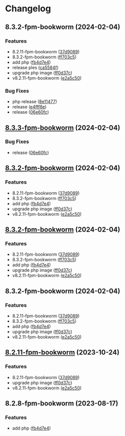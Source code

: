 # Changelog

## 8.3.2-fpm-bookworm (2024-02-04)


### Features

* 8.2.11-fpm-bookworm ([37d9089](https://github.com/livenessprobe/containers/commit/37d9089c53cd5773bf54c57a78df0ce82a7588c8))
* 8.3.2-fpm-bookworm ([ff703c5](https://github.com/livenessprobe/containers/commit/ff703c50fe9f33df17554d91d7ab4db93f533b2b))
* add php ([fb4d7e4](https://github.com/livenessprobe/containers/commit/fb4d7e4b055f88b0231f4fe5eeccf4dc1a1807b4))
* release ples ([ca5584f](https://github.com/livenessprobe/containers/commit/ca5584fa9256b7be2d2a75cb7ecce4e59f330df3))
* upgrade php image ([ff0d37c](https://github.com/livenessprobe/containers/commit/ff0d37c60ba7d960b2a7167625a6ecfcee3d3100))
* v8.2.11-fpm-bookworm ([e2a5c50](https://github.com/livenessprobe/containers/commit/e2a5c50521413d21ccc857eac1b4a3bb8af9774f))


### Bug Fixes

* php release ([8e11477](https://github.com/livenessprobe/containers/commit/8e114778ee884c42a91dc72c2a3eb048a8d4c56d))
* release ([e4fff8e](https://github.com/livenessprobe/containers/commit/e4fff8ed9702e086776ec1665bb63aa37f1129a8))
* release ([06e60fc](https://github.com/livenessprobe/containers/commit/06e60fc2bc8e7333e3bf78149fd378b252d8b707))

## [8.3.3-fpm-bookworm](https://github.com/livenessprobe/containers/compare/v8.3.2-fpm-bookworm...v8.3.3-fpm-bookworm) (2024-02-04)


### Bug Fixes

* release ([06e60fc](https://github.com/livenessprobe/containers/commit/06e60fc2bc8e7333e3bf78149fd378b252d8b707))

## [8.3.2-fpm-bookworm](https://github.com/livenessprobe/containers/compare/v8.3.2-fpm-bookworm...v8.3.2-fpm-bookworm) (2024-02-04)


### Features

* 8.2.11-fpm-bookworm ([37d9089](https://github.com/livenessprobe/containers/commit/37d9089c53cd5773bf54c57a78df0ce82a7588c8))
* 8.3.2-fpm-bookworm ([ff703c5](https://github.com/livenessprobe/containers/commit/ff703c50fe9f33df17554d91d7ab4db93f533b2b))
* add php ([fb4d7e4](https://github.com/livenessprobe/containers/commit/fb4d7e4b055f88b0231f4fe5eeccf4dc1a1807b4))
* upgrade php image ([ff0d37c](https://github.com/livenessprobe/containers/commit/ff0d37c60ba7d960b2a7167625a6ecfcee3d3100))
* v8.2.11-fpm-bookworm ([e2a5c50](https://github.com/livenessprobe/containers/commit/e2a5c50521413d21ccc857eac1b4a3bb8af9774f))

## [8.3.2-fpm-bookworm](https://github.com/livenessprobe/containers/compare/v1.0.0...v8.3.2-fpm-bookworm) (2024-02-04)


### Features

* 8.2.11-fpm-bookworm ([37d9089](https://github.com/livenessprobe/containers/commit/37d9089c53cd5773bf54c57a78df0ce82a7588c8))
* 8.3.2-fpm-bookworm ([ff703c5](https://github.com/livenessprobe/containers/commit/ff703c50fe9f33df17554d91d7ab4db93f533b2b))
* add php ([fb4d7e4](https://github.com/livenessprobe/containers/commit/fb4d7e4b055f88b0231f4fe5eeccf4dc1a1807b4))
* upgrade php image ([ff0d37c](https://github.com/livenessprobe/containers/commit/ff0d37c60ba7d960b2a7167625a6ecfcee3d3100))
* v8.2.11-fpm-bookworm ([e2a5c50](https://github.com/livenessprobe/containers/commit/e2a5c50521413d21ccc857eac1b4a3bb8af9774f))

## 8.3.2-fpm-bookworm (2024-02-04)


### Features

* 8.2.11-fpm-bookworm ([37d9089](https://github.com/livenessprobe/containers/commit/37d9089c53cd5773bf54c57a78df0ce82a7588c8))
* 8.3.2-fpm-bookworm ([ff703c5](https://github.com/livenessprobe/containers/commit/ff703c50fe9f33df17554d91d7ab4db93f533b2b))
* add php ([fb4d7e4](https://github.com/livenessprobe/containers/commit/fb4d7e4b055f88b0231f4fe5eeccf4dc1a1807b4))
* upgrade php image ([ff0d37c](https://github.com/livenessprobe/containers/commit/ff0d37c60ba7d960b2a7167625a6ecfcee3d3100))
* v8.2.11-fpm-bookworm ([e2a5c50](https://github.com/livenessprobe/containers/commit/e2a5c50521413d21ccc857eac1b4a3bb8af9774f))

## [8.2.11-fpm-bookworm](https://github.com/livenessprobe/containers/compare/php/v8.2.8-fpm-bookworm...php/v8.2.11-fpm-bookworm) (2023-10-24)


### Features

* 8.2.11-fpm-bookworm ([37d9089](https://github.com/livenessprobe/containers/commit/37d9089c53cd5773bf54c57a78df0ce82a7588c8))
* upgrade php image ([ff0d37c](https://github.com/livenessprobe/containers/commit/ff0d37c60ba7d960b2a7167625a6ecfcee3d3100))
* v8.2.11-fpm-bookworm ([e2a5c50](https://github.com/livenessprobe/containers/commit/e2a5c50521413d21ccc857eac1b4a3bb8af9774f))

## 8.2.8-fpm-bookworm (2023-08-17)

### Features

- add php ([fb4d7e4](https://github.com/livenessprobe/containers/commit/fb4d7e4b055f88b0231f4fe5eeccf4dc1a1807b4))
